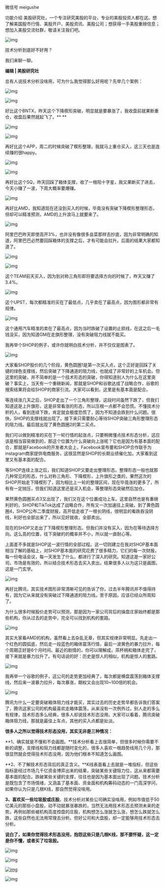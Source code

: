 微信号 meigushe

功能介绍 美股研究社，一个专注研究美股的平台，专业的美股投资人都在这。想了解美国股市行情、美股开户、美股资讯、美股公司；想获得一手美股重磅信息；想加入美股交流社群，敬请关注我们吧。



![img](https://mmbiz.qpic.cn/mmbiz_jpg/dR7EpbvovdIVlicXRJPUNjL7OXGA3YKjU1I4qevTxmAvhbdKhibqsDYiaaxPC5MaX5VoeibibicsGfqG5jeWLicaZeEYA/640?wx_fmt=jpeg)



技术分析到底好不好用？

我们来聊一聊。



**编辑 | 美股研究社**



总有人说技术分析没啥用，可为什么我觉得那么好用呢？先举几个案例：





![img](https://mmbiz.qpic.cn/mmbiz_png/dR7EpbvovdIVlicXRJPUNjL7OXGA3YKjU4f8yWX38aT5MF1oc1GNCVB3ibDOuWV4acqCGYAd8QLruu2mC6ge0cBA/640?wx_fmt=png)





![img](https://mmbiz.qpic.cn/mmbiz_png/dR7EpbvovdIVlicXRJPUNjL7OXGA3YKjUDIaibfueOwHwUTOpgWxX1Chg2rFb6K6RUCY3iaOFD5coZ6NYGf3wibkAQ/640?wx_fmt=png)





好比这个BNTX，昨天这个下降楔形突破，明显就是要暴涨了，我收盘前就果断重仓，收盘后果然就起飞了。**
**





![img](https://mmbiz.qpic.cn/mmbiz_png/dR7EpbvovdIVlicXRJPUNjL7OXGA3YKjUXfX79oHC69vSdVWRhLCqGCYoObiauFFLWZicib6gmbiczPD3x0cGrpStcw/640?wx_fmt=png)





![img](https://mmbiz.qpic.cn/mmbiz_png/dR7EpbvovdIVlicXRJPUNjL7OXGA3YKjUHzdV9AHoyyERPpMkXJzEKZn1EnNbP1e2d5GEicxDOTVv4SP7W1bxd4w/640?wx_fmt=png)





再好比这个APP，周二的时候突破了楔形整理，我就马上重仓买入，这三天也是连续赚的很happy。





![img](https://mmbiz.qpic.cn/mmbiz_png/dR7EpbvovdIVlicXRJPUNjL7OXGA3YKjUcT2JFSs7XUicdFqUMf5P4A0jB0jYAibibl0qnkAXiahYejIV7NHmib1kH5Q/640?wx_fmt=png)





![img](https://mmbiz.qpic.cn/mmbiz_png/dR7EpbvovdIVlicXRJPUNjL7OXGA3YKjUwD7laZlDvFYxb4Jd26ETK8vfynoDYvZiczpftuwzCCCJqK5veOlK0OA/640?wx_fmt=png)





再好比这个SQ，昨天回踩了箱体支撑，收了一根阳十字星，我又果断买了进去，今天小赚了一波，下周大概率要爆赚。





![img](https://mmbiz.qpic.cn/mmbiz_png/dR7EpbvovdIVlicXRJPUNjL7OXGA3YKjUrfa6iaNORx4owHSM5TS7X0dKYiap8IV68f04wNVCBJlUUgk4cd8GhojA/640?wx_fmt=png)





再好比AMD，我知道现在还没到买入的时候，毕竟没有突破下降楔形整理形态，但却可以精准预测，AMD的上升浪马上就要来了。





![img](https://mmbiz.qpic.cn/mmbiz_png/dR7EpbvovdIVlicXRJPUNjL7OXGA3YKjU7obRt49Eib1eS1qqpaMvia9szeVFKFVlrCrfuDnaLbic8FO0tzvByGjlA/640?wx_fmt=png)





阿里巴巴昨天即使高开3%，也并没有像很多韭菜那样去抄底，因为非常明确的知道，阿里巴巴必然要回踩箱体的支撑之后，才有可能会拉升。后面的结果大家都知道了。





![img](https://mmbiz.qpic.cn/mmbiz_png/dR7EpbvovdIVlicXRJPUNjL7OXGA3YKjUoMSuJJ4NHl7pJZnRdRYl0Bx6d2D0SZzqRibek7hS6NgJ5Hlr1UJrRFA/640?wx_fmt=png)





![img](https://mmbiz.qpic.cn/mmbiz_png/dR7EpbvovdIVlicXRJPUNjL7OXGA3YKjUU3ib28VDEzRRbf3UNULVqWlJTv46MicK59ZgQsdpFBek6souP2rywOEg/640?wx_fmt=png)





这个TEAM前天买入，因为到对称三角形即将要选择方向的时候了，昨天又赚了3.4%。





![img](https://mmbiz.qpic.cn/mmbiz_png/dR7EpbvovdIVlicXRJPUNjL7OXGA3YKjUAnELbQEs46hicHxVepfSXDsLBDmu3UAut40cmryict6RXAL0cHqB6HCg/640?wx_fmt=png)





这个UPST，每次都精准的买在了最低点，几乎卖在了最高点，因为图形都非常有规律。





![img](https://mmbiz.qpic.cn/mmbiz_png/dR7EpbvovdIVlicXRJPUNjL7OXGA3YKjU0n6n5QxibandgE69hmGyic4qJDhiayD9RH5cCSvTeIl24EmvjR8UtiajibA/640?wx_fmt=png)





这个通用汽车精准的卖在了最高点，因为当时跌破了设置的止损线，在这之后一毛钱没买，因为知道GM在走旗形整理，没有突破阻力线就不能买。



我再举个SHOP的例子，或许你就明白技术分析，并不仅仅是图表了。





![img](https://mmbiz.qpic.cn/mmbiz_png/dR7EpbvovdIVlicXRJPUNjL7OXGA3YKjUBbNX0wLtM9Eb1FVmbRMTJVe2ZUPXy23CqH9T3wDlztgvYf1QfLeksg/640?wx_fmt=png)





大家看SHOP股价的几个阶段，黄色圆圈1是第一次买入点，这个正好是回踩了关键的绿色支撑线，然后突破了下降通道的阻力线，也就成了非常好的上车机会。但这里的突破，并不简单的是一个技术形态的突破，你得知道别人为什么在这里突破？事实上，当天有一个重磅新闻，那就是SHOP和谷歌达成了战略合作，谷歌的搜索结果将会给SHOP的商家引流。大家可以看到，这里是有基本面是配合。



等连续涨几天之后，SHOP走出了一个三角形整理，这段时间虽然下跌了，但我们知道这是上升旗形，这是非常看涨的形态，所以压根一点都不会恐慌。不懂技术分析的人，看到连续下跌，肯定就会极度恐慌了，因为不知道会跌到什么问题。很快，SHOP的支撑线就出现了。接下来只需要耐心等待SHOP突破三角形整理形态的阻力线。最后就出现了黄色圆圈2的第二买点。



我们可以做到精准的买在下一轮行情的起涨点，只要稍微懂点技术形态分析，这应该是相当容易做到的，那这个位置为什么突破向上涨呢？它也是因为有基本面的配合，那就是Facebook的开发者大会上，Facebook宣布要和SHOP合作联手为instagram商家提供电商服务，这很显然是SHOP的长期业绩催化加，大家看到这里又有基本面的配合。



等SHOP连续上涨之后，我们知道SHOP又要走出整理形态。整理形态一般也就那几种常见的形态，什么对称三角形、下降楔形，上升旗形之类的，果然这次的SHOP开始走下降楔形了，因为相比上一轮的整理区间，现在毕竟涨的更多了，所有有一定抛压，但我们知道这里还是买入机会，等整理形态突破然后加仓。



果然黄色圆圈买点3又出现了，我们又在这个位置成功上车。这里自然也是有重磅利好的，SHOP和TikTok达成了战略合作，所有又一次加速往上突破。到了黄色圆圈4，SHOP公布二季度财报，高开低走收了一根长阴线，很明显的看跌吞没阴线，利好也全部出来了，所以见好就收，全部卖出。



现在的SHOP又走出了下降楔形整理形态，但我们并没有买入，因为在等待选择方向。这么高的位置，往下突破的的概率并不小，所以就一直耐心等。



上面差不多就是SHOP这一波行情的全部过程。这一切则建立在我对SHOP基本面相当了解的基础上，对SHOP基本面的研究花费了很多精力，它们的每一次财报，每一份电话会议，每一天发生了什么，都进行了深入的研究。知道这是一家好公司，市场是有效的，所以结合技术形态去买入卖出，结果很多人以为这只是画图，这是一门玄学。





![img](https://mmbiz.qpic.cn/mmbiz_png/dR7EpbvovdIVlicXRJPUNjL7OXGA3YKjU3uGuoXtg2YIpuuZQ14vJDUnuGTZ9uqJniavynovQnjYIakBUl7W7bvg/640?wx_fmt=png)





再好比腾讯，其实技术图形非常清晰可见的告诉了你，过去半年腾讯并不值得持有，因为它从来就没有突破过下降通道的阻力线。至于原因，应该已经众所周知了。



为什么很多时候股价走势可以预测，那是因为一家公司背后的操盘庄家始终都是那些机构，你从过去的走势中，完全可以找到机构的套路。





![img](https://mmbiz.qpic.cn/mmbiz_png/dR7EpbvovdIVlicXRJPUNjL7OXGA3YKjUqArha8LeHPvytAiauicfibxKodrcBVfS25lPb5bibGujpWA99Syl2Gjd4g/640?wx_fmt=png)





其实大家看AMD的机构，虽然看上去杂乱无章，但其实规律非常明显。先走出一个红色的圆弧底，然后走一段蓝色的箱体震荡行情，最后一波黄色的暴力拉升，每个周期正好是6个月时间。最近的剧情的，你可以理解成，茶杯柄和箱体走完了，接下来就是暴力拉升了。有句话说的好：历史是惊人的相似，机构是惊人的套路。





![img](https://mmbiz.qpic.cn/mmbiz_png/dR7EpbvovdIVlicXRJPUNjL7OXGA3YKjUIw9SC2Agvfow4G4bscPHYI9bGuanDV6APjiaBTbRAETSmZSbOB1nsWg/640?wx_fmt=png)





我再举一个谷歌的例子，这公司的走势更加经典了，每次都是横盘震荡到箱体支撑线，然后来一波暴力拉升，每次暴涨，期权又会出现10~100倍的机会。





![img](https://mmbiz.qpic.cn/mmbiz_png/dR7EpbvovdIVlicXRJPUNjL7OXGA3YKjURdWWxTGx1oBd5WGZjWtjH4JbbQ2CDkp7OVMlgS8tSB1gnvDIwgxTAA/640?wx_fmt=png)





腾讯为什么一定要突破箱体阻力线才能买，其实过去的历史走势早都告诉我们答案了，腾讯这家公司的机构最喜欢走箱体震荡，从来没有一次例外过。别人走的多么有规律，技术形态多么经典，很多人却说技术形态没用。大家可以看着，腾讯突破箱体阻力线，那就是最佳上车点，其他的买入点都是扯淡。



**很多人之所以觉得技术形态没用，其实无非是三种情况：**



**1、确实就是不懂和不会画图。**技术分析看上去很简单，但很多时候你需要不断的调整，支撑线和阻力线都是随时变化的，很多人喜欢一根趋势线用几个月，那很显然就会觉得技术形态没用，因为他们根本不知道怎么画图。



**2、不了解技术形态背后的真正含义。**K线表面看上去就是一堆指标，但这些指标是经过市场几千亿资金博弈出来的结果，突破某些关键阻力位，这从来都需要基本面的配合。跌破某些关键的支撑，往往也是因为基本面出现了问题。技术分析是既包含了市场情绪，又涵盖了基本面、资金面和机构筹码动态的一门高深学问，如果你认为只是几根K线，那自然觉得没啥用。



**3、喜欢买一些垃圾股或庄股**。技术分析对某些公司确实没啥用，例如市值低于50亿美元的那些小盘股，动不动就暴涨暴跌的，当然无法用技术形态去预测未来的走势。再例如那些被机构高度控盘的庄股，机构想怎么涨就怎么涨，想怎么跌就怎么跌，这些自然也无法用常理去分析。但好公司和大盘股，却一定能够用技术形态去分析。



**说白了，如果你觉得技术形态没用，抱怨这些只是几根K线，那不要怀疑，这一定是你不懂，或者买了垃圾股。**





![img](https://mmbiz.qpic.cn/mmbiz_jpg/dR7EpbvovdJlQNwm5fnHWnfblqB1P5B3Wwnurt7eHeRGJefTFHHr9bTUmgZ7O1vDuq05cZoo9C1KYicbI9wsttA/640?wx_fmt=jpeg)





![img](https://mmbiz.qpic.cn/mmbiz_jpg/dR7EpbvovdJlQNwm5fnHWnfblqB1P5B3gLTjg6j6dT5IyOFclcldYqPQickKMUqicdaXvibXdEb4OibV97CAwGO6TQ/640?wx_fmt=jpeg)





[![img](https://mmbiz.qpic.cn/mmbiz_png/dR7EpbvovdIoO9GXonBgUQYGgyJoP38VTWrqAqUHAbsubfd3LcNBlgEg7YZZRdtcAG7kY7iawHfy9729QbueIHg/640?wx_fmt=png)](http://mp.weixin.qq.com/s?__biz=MzI4Mzc0ODQxOQ==&mid=2247599237&idx=1&sn=9fde9790396a2d902fa5a2156639cb96&chksm=eb86f5a9dcf17cbf903bd75fe5ae433c041d691183702bc9fefd41c3f7755f52afdbede6ece5&scene=21#wechat_redirect)





![img](https://mmbiz.qpic.cn/mmbiz_png/dR7EpbvovdIed2Fib7lS8iaziaUuqLWia7ajpR8AqA0opOwjReYwia0IoTDbXxiaHdEkFuJVTXZj8YV6K0icBnEnTxOFQ/640?wx_fmt=png)



<iframe srcdoc="<html><head><body onresize=&quot;window.parent.reeder.didLayout()&quot;></body></html>" style="box-sizing: border-box !important; position: absolute !important; z-index: 9 !important; top: 0px !important; left: 0px !important; min-height: 100%; width: 0px !important; border: 0px !important; caret-color: rgba(0, 0, 0, 0.55); color: rgba(0, 0, 0, 0.55); font-family: system-ui; font-size: 18px; font-style: normal; font-variant-caps: normal; font-weight: normal; letter-spacing: normal; orphans: auto; text-align: start; text-indent: 0px; text-transform: none; white-space: normal; widows: auto; word-spacing: 0px; -webkit-text-size-adjust: auto; -webkit-text-stroke-width: 0px; text-decoration: none;"></iframe>
